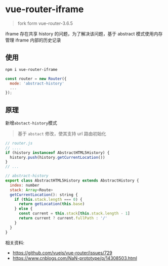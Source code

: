 # vue-router-iframe

> fork form vue-router-3.6.5

iframe 存在共享 history 的问题，为了解决该问题，基于 abstract 模式使用内存管理 iframe 内部的历史记录

## 使用

```sh
npm i vue-router-iframe
```

```js
const router = new Router({
  mode: 'abstract-history'
  ...
});
```

## 原理

新增`abstact-history`模式

> 基于 `abstact` 修改，使其支持 url 路由初始化

```js
// router.js
// ....
if (history instanceof AbstractHTML5History) {
  history.push(history.getCurrentLocation())
}
// ...

// abstract-history
export class AbstractHTML5History extends AbstractHistory {
  index: number
  stack: Array<Route>
  getCurrentLocation(): string {
    if (this.stack.length === 0) {
      return getLocation(this.base)
    } else {
      const current = this.stack[this.stack.length - 1]
      return current ? current.fullPath : '/'
    }
  }
}
```

相关资料:

- https://github.com/vuejs/vue-router/issues/729
- https://www.cnblogs.com/NaN-prototype/p/14308503.html
